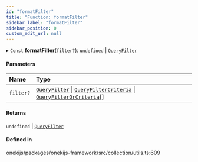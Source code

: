 ```yaml
---
id: "formatFilter"
title: "Function: formatFilter"
sidebar_label: "formatFilter"
sidebar_position: 0
custom_edit_url: null
---
```


▸ `Const` **formatFilter**(`filter?`): `undefined` \| [`QueryFilter`](../interfaces/QueryFilter.md)

#### Parameters

| Name | Type |
| :------ | :------ |
| `filter?` | [`QueryFilter`](../interfaces/QueryFilter.md) \| [`QueryFilterCriteria`](../interfaces/QueryFilterCriteria.md) \| [`QueryFilterOrCriteria`](../types/QueryFilterOrCriteria.md)[] |

#### Returns

`undefined` \| [`QueryFilter`](../interfaces/QueryFilter.md)

#### Defined in

onekijs/packages/onekijs-framework/src/collection/utils.ts:609
